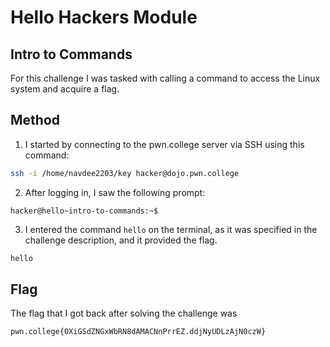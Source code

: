 # Hello Hackers Module

## Intro to Commands
For this challenge I was tasked with calling a command to access the Linux system and acquire a flag.

## Method
1.  I started by connecting to the pwn.college server via SSH using this command:
```bash
ssh -i /home/navdee2203/key hacker@dojo.pwn.college
```
2.  After logging in, I saw the following prompt:
```
hacker@hello~intro-to-commands:~$
```
3. I entered the command `hello` on the terminal, as it was specified in the challenge description, and it provided the flag.
```bash
hello
```

## Flag
The flag that I got back after solving the challenge was
```bash
pwn.college{0XiGSdZNGxWbRN8dAMACNnPrrEZ.ddjNyUDLzAjN0czW}
